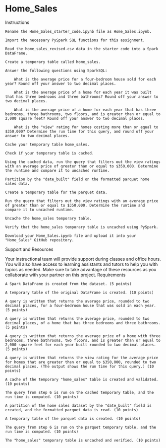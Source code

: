 # Home_Sales
Instructions

    Rename the Home_Sales_starter_code.ipynb file as Home_Sales.ipynb.

    Import the necessary PySpark SQL functions for this assignment.

    Read the home_sales_revised.csv data in the starter code into a Spark DataFrame.

    Create a temporary table called home_sales.

    Answer the following questions using SparkSQL:

        What is the average price for a four-bedroom house sold for each year? Round off your answer to two decimal places.

        What is the average price of a home for each year it was built that has three bedrooms and three bathrooms? Round off your answer to two decimal places.

        What is the average price of a home for each year that has three bedrooms, three bathrooms, two floors, and is greater than or equal to 2,000 square feet? Round off your answer to two decimal places.

        What is the "view" rating for homes costing more than or equal to $350,000? Determine the run time for this query, and round off your answer to two decimal places.

    Cache your temporary table home_sales.

    Check if your temporary table is cached.

    Using the cached data, run the query that filters out the view ratings with an average price of greater than or equal to $350,000. Determine the runtime and compare it to uncached runtime.

    Partition by the "date_built" field on the formatted parquet home sales data.

    Create a temporary table for the parquet data.

    Run the query that filters out the view ratings with an average price of greater than or equal to $350,000. Determine the runtime and compare it to uncached runtime.

    Uncache the home_sales temporary table.

    Verify that the home_sales temporary table is uncached using PySpark.

    Download your Home_Sales.ipynb file and upload it into your "Home_Sales" GitHub repository.

Support and Resources

Your instructional team will provide support during classes and office hours. You will also have access to learning assistants and tutors to help you with topics as needed. Make sure to take advantage of these resources as you collaborate with your partner on this project.
Requirements

    A Spark DataFrame is created from the dataset. (5 points)

    A temporary table of the original DataFrame is created. (10 points)

    A query is written that returns the average price, rounded to two decimal places, for a four-bedroom house that was sold in each year. (5 points)

    A query is written that returns the average price, rounded to two decimal places, of a home that has three bedrooms and three bathrooms. (5 points)

    A query is written that returns the average price of a home with three bedrooms, three bathrooms, two floors, and is greater than or equal to 2,000 square feet for each year built rounded to two decimal places. (5 points)

    A query is written that returns the view rating for the average price for homes that are greater than or equal to $350,000, rounded to two decimal places. (The output shows the run time for this query.) (10 points)

    A cache of the temporary "home_sales" table is created and validated. (10 points)

    The query from step 6 is run on the cached temporary table, and the run time is computed. (10 points)

    A partition of the home sales dataset by the "date_built" field is created, and the formatted parquet data is read. (10 points)

    A temporary table of the parquet data is created. (10 points)

    The query from step 6 is run on the parquet temporary table, and the run time is computed. (10 points)

    The "home_sales" temporary table is uncached and verified. (10 points)
